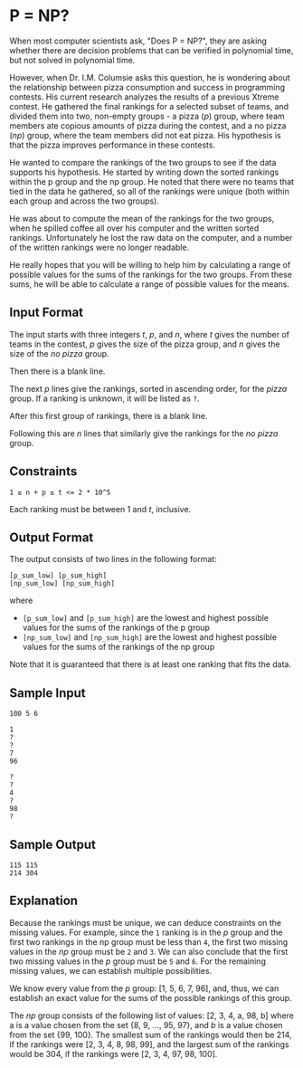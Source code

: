 # P = NP?
When most computer scientists ask, "Does P = NP?", they are asking whether there are decision problems that can be verified in polynomial time, but not solved in polynomial time.

However, when Dr. I.M. Columsie asks this question, he is wondering about the relationship between pizza consumption and success in programming contests. His current research analyzes the results of a previous Xtreme contest. He gathered the final rankings for a selected subset of teams, and divided them into two, non-empty groups - a pizza (*p*) group, where team members ate copious amounts of pizza during the contest, and a no pizza (*np*) group, where the team members did not eat pizza. His hypothesis is that the pizza improves performance in these contests.

He wanted to compare the rankings of the two groups to see if the data supports his hypothesis. He started by writing down the sorted rankings within the p group and the np group. He noted that there were no teams that tied in the data he gathered, so all of the rankings were unique (both within each group and across the two groups).

He was about to compute the mean of the rankings for the two groups, when he spilled coffee all over his computer and the written sorted rankings. Unfortunately he lost the raw data on the computer, and a number of the written rankings were no longer readable.

He really hopes that you will be willing to help him by calculating a range of possible values for the sums of the rankings for the two groups. From these sums, he will be able to calculate a range of possible values for the means.

## Input Format
The input starts with three integers *t*, *p*, and *n*, where *t* gives the number of teams in the contest, *p* gives the size of the pizza group, and *n* gives the size of the *no pizza* group.

Then there is a blank line.

The next *p* lines give the rankings, sorted in ascending order, for the *pizza* group. If a ranking is unknown, it will be listed as `?`.

After this first group of rankings, there is a blank line.

Following this are *n* lines that similarly give the rankings for the *no pizza* group.

## Constraints
```
1 ≤ n + p ≤ t <= 2 * 10^5
```

Each ranking must be between 1 and *t*, inclusive.

## Output Format
The output consists of two lines in the following format:
```
[p_sum_low] [p_sum_high]
[np_sum_low] [np_sum_high]
```

where

* `[p_sum_low]` and `[p_sum_high]` are the lowest and highest possible values for the sums of the rankings of the p group
* `[np_sum_low]` and `[np_sum_high]` are the lowest and highest possible values for the sums of the rankings of the np group

Note that it is guaranteed that there is at least one ranking that fits the data.

## Sample Input
```
100 5 6

1
?
?
7
96

?
?
4
?
98
?
```

## Sample Output
```
115 115
214 304
```

## Explanation

Because the rankings must be unique, we can deduce constraints on the missing values. For example, since the `1` ranking is in the *p* group and the first two rankings in the np group must be less than `4`, the first two missing values in the *np* group must be `2` and `3`. We can also conclude that the first two missing values in the *p* group must be `5` and `6`. For the remaining missing values, we can establish multiple possibilities.

We know every value from the *p* group: [1, 5, 6, 7, 96], and, thus, we can establish an exact value for the sums of the possible rankings of this group.

The *np* group consists of the following list of values: [2, 3, 4, a, 98, b] where a is a value chosen from the set {8, 9, ..., 95, 97}, and *b* is a value chosen from the set {99, 100}. The smallest sum of the rankings would then be 214, if the rankings were [2, 3, 4, 8, 98, 99], and the largest sum of the rankings would be 304, if the rankings were [2, 3, 4, 97, 98, 100].
